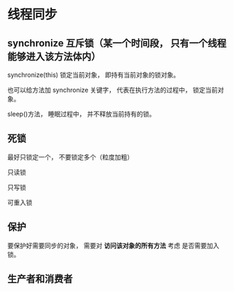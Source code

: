 

# 线程同步



## synchronize 互斥锁（某一个时间段， 只有一个线程能够进入该方法体内）

synchronize(this) 锁定当前对象， 即持有当前对象的锁对象。

也可以给方法加 synchronize 关键字， 代表在执行方法的过程中， 锁定当前对象。

sleep()方法， 睡眠过程中， 并不释放当前持有的锁。

## 死锁


最好只锁定一个， 不要锁定多个（粒度加粗）


只读锁

只写锁

可重入锁

## 保护

要保护好需要同步的对象， 需要对 **访问该对象的所有方法**  考虑  是否需要加入锁。


## 生产者和消费者


